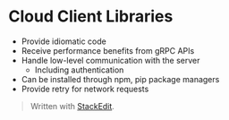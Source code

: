 
# Cloud Client Libraries

- Provide idiomatic code
- Receive performance benefits from gRPC APIs
- Handle low-level communication with the server
	- Including authentication
- Can be installed through npm, pip package managers
- Provide retry for network requests

> Written with [StackEdit](https://stackedit.io/).
<!--stackedit_data:
eyJoaXN0b3J5IjpbLTc0MzQ0Njc5OV19
-->